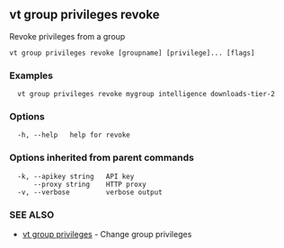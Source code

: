 ## vt group privileges revoke

Revoke privileges from a group

```
vt group privileges revoke [groupname] [privilege]... [flags]
```

### Examples

```
  vt group privileges revoke mygroup intelligence downloads-tier-2
```

### Options

```
  -h, --help   help for revoke
```

### Options inherited from parent commands

```
  -k, --apikey string   API key
      --proxy string    HTTP proxy
  -v, --verbose         verbose output
```

### SEE ALSO

* [vt group privileges](vt_group_privileges.md)	 - Change group privileges

